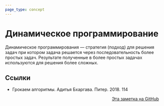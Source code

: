 ```yaml
---
page_type: concept
---
```


# Динамическое программирование

Динамическое программирования — стратегия (подход) для решения задач при котором задача решается через последовательность более простых задач. Результате полученные в более простых задачах используются для решения более сложных.


 


## Ссылки

- Грокаем алгоритмы. Адитья Бхаргава. Питер. 2018. 114



<p v-pre style="text-align: right">
  <a href="https://github.com/Kverde/algorithms/blob/main/source/20221114230830.md">
  Эта заметка на GitHub
  </a>
</p>
